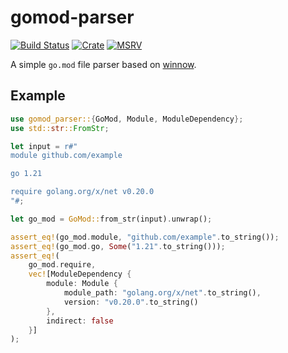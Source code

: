 # gomod-parser
[![Build Status](https://github.com/baz-scm/gomod-parser/workflows/PR/badge.svg)](https://github.com/baz-scm/gomod-parser/actions/workflows/pr.yml)
[![Crate](https://img.shields.io/crates/v/gomod-parser.svg)](https://crates.io/crates/gomod-parser)
[![MSRV](https://img.shields.io/crates/msrv/gomod-parser.svg)](https://blog.rust-lang.org/2022/09/22/Rust-1.64.0.html)

A simple `go.mod` file parser based on [winnow](https://crates.io/crates/winnow).

## Example
```rust
use gomod_parser::{GoMod, Module, ModuleDependency};
use std::str::FromStr;

let input = r#"
module github.com/example

go 1.21

require golang.org/x/net v0.20.0
"#;

let go_mod = GoMod::from_str(input).unwrap();

assert_eq!(go_mod.module, "github.com/example".to_string());
assert_eq!(go_mod.go, Some("1.21".to_string()));
assert_eq!(
    go_mod.require,
    vec![ModuleDependency {
        module: Module {
            module_path: "golang.org/x/net".to_string(),
            version: "v0.20.0".to_string()
        },
        indirect: false
    }]
);
```
